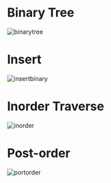 # Binary Tree
![binarytree](https://user-images.githubusercontent.com/51693679/99879937-3856c980-2c36-11eb-8a14-51abbea8cbc4.png)

# Insert
![insertbinary](https://user-images.githubusercontent.com/51693679/99879945-4e648a00-2c36-11eb-9f95-ab0e3d439cb5.png)

# Inorder Traverse
![inorder](https://user-images.githubusercontent.com/51693679/99879996-ab604000-2c36-11eb-80a1-b65766d5f994.png)

# Post-order
![portorder](https://user-images.githubusercontent.com/51693679/100131114-9c34f880-2ea9-11eb-85e1-6d1dee43d308.png)

